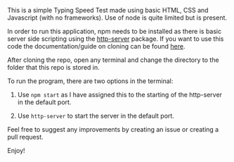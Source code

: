This is a simple Typing Speed Test made using basic HTML, CSS and Javascript (with no frameworks). Use of node is quite limited but is present. 

In order to run this application, npm needs to be installed as there is basic server side scripting using the [http-server](https://www.npmjs.com/package/http-server) package.
If you want to use this code the documentation/guide on cloning can be found [here](https://docs.github.com/en/github/creating-cloning-and-archiving-repositories/cloning-a-repository).

After cloning the repo, open any terminal and change the directory to the folder that this repo is stored in.

To run the program, there are two options in the terminal:

1. Use `npm start` as I have assigned this to the starting of the http-server in the default port.

2. Use `http-server` to start the server in the default port.

Feel free to suggest any improvements by creating an issue or creating a pull request.

Enjoy!
